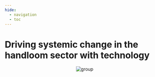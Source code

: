 ```yaml
---
hide:
  - navigation
  - toc
---
```

# Driving systemic change in the handloom sector with technology
<p align="center"><img alt="group" src="../../images/front_textile.jpg" /></p>
